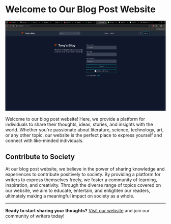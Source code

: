 # Welcome to Our Blog Post Website

![Website Image](./client/src/images/Screenshot%202024-04-02%207.56.23%20AM.png)

Welcome to our blog post website! Here, we provide a platform for individuals to share their thoughts, ideas, stories, and insights with the world. Whether you're passionate about literature, science, technology, art, or any other topic, our website is the perfect place to express yourself and connect with like-minded individuals.

## Contribute to Society

At our blog post website, we believe in the power of sharing knowledge and experiences to contribute positively to society. By providing a platform for writers to express themselves freely, we foster a community of learning, inspiration, and creativity. Through the diverse range of topics covered on our website, we aim to educate, entertain, and enlighten our readers, ultimately making a meaningful impact on society as a whole.

---

**Ready to start sharing your thoughts?** [Visit our website](https://www.example.com) and join our community of writers today!
